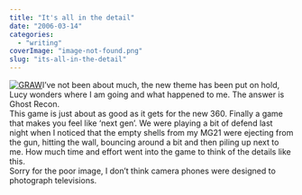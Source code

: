 ```yaml
---
title: "It's all in the detail"
date: "2006-03-14"
categories: 
  - "writing"
coverImage: "image-not-found.png"
slug: "its-all-in-the-detail"
---
```


[![GRAW](/images/112410916_19a18d6b24_m.jpg)](http://www.flickr.com/photos/funkylarma/112410916/ "Photo Sharing")I’ve not been about much, the new theme has been put on hold, Lucy wonders where I am going and what happened to me. The answer is Ghost Recon.  
This game is just about as good as it gets for the new 360. Finally a game that makes you feel like ‘next gen’. We were playing a bit of defend last night when I noticed that the empty shells from my MG21 were ejecting from the gun, hitting the wall, bouncing around a bit and then piling up next to me. How much time and effort went into the game to think of the details like this.  
Sorry for the poor image, I don’t think camera phones were designed to photograph televisions.
